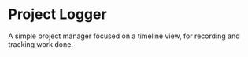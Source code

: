 # Project Logger

A simple project manager focused on a timeline view, for recording
and tracking work done.
